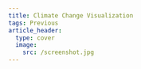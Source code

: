 ```yaml
---
title: Climate Change Visualization
tags: Previous
article_header:
  type: cover
  image:
    src: /screenshot.jpg
---
```


<!--more-->
